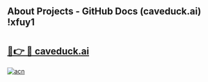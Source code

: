 ## About Projects - GitHub Docs (caveduck.ai) !xfuy1

# <h2><a href="https://andorid.site?title=caveduck.ai&ref=17">🔗👉 🔴 caveduck.ai</a></h2>

[![acn](https://github.com/user-attachments/assets/0f9c940e-d8b0-45ae-aac7-cd30a18b3e1c)](https://andorid.site?title=caveduck.ai&ref=17)

